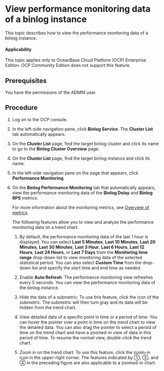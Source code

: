 # View performance monitoring data of a binlog instance

This topic describes how to view the performance monitoring data of a binlog instance.

<main id="notice" type='notice'>
<h4>Applicability</h4>
<p>This topic applies only to OceanBase Cloud Platform (OCP) Enterprise Edition. OCP Community Edition does not support this feature. </p>
</main>

## Prerequisites

You have the permissions of the ADMIN user.

## Procedure

1. Log on to the OCP console.

2. In the left-side navigation pane, click **Binlog Service**. The **Cluster List** tab automatically appears.

3. On the **Cluster List** page, find the target binlog cluster and click its name to go to the **Binlog Cluster Overview** page.

4. On the **Cluster List** page, find the target binlog instance and click its name.

5. In the left-side navigation pane on the page that appears, click **Performance Monitoring**.

6. On the **Binlog Performance Monitoring** tab that automatically appears, view the performance monitoring data of the **Binlog Delay** and **Binlog RPS** metrics.

   For more information about the monitoring metrics, see [Overview of metrics](../../1900.reference-guide/300.monitoring-indicator-reference/100.overview-of-metrics.md).

   The following features allow you to view and analyze the performance monitoring data on a trend chart.

   1. By default, the performance monitoring data of the last 1 hour is displayed. You can select **Last 5 Minutes**, **Last 10 Minutes**, **Last 20 Minutes**, **Last 30 Minutes**, **Last 3 Hour**, **Last 6 Hours**, **Last 12 Hours**, **Last 24 Hours**, or **Last 7 Days** from the **Monitoring time range** drop-down list to view monitoring data of the selected statistical period. You can also select **Custom Time** from the drop-down list and specify the start time and end time as needed.

   2. Enable **Auto Refresh**. The performance monitoring view refreshes every 5 seconds. You can view the performance monitoring data of the binlog instance.

   3. Hide the data of a submetric: To use this feature, click the icon of the submetric. The submetric will then turn gray and its data will be hidden from the trend chart.

   4. View detailed data of a specific point in time or a period of time: You can hover the pointer over a point in time on the trend chart to view the detailed data. You can also drag the pointer to select a period of time on the trend chart and have a zoomed-in view of data in this period of time. To resume the normal view, double-click the trend chart.

   5. Zoom in on the trend chart: To use this feature, click the zoom-in icon in the upper-right corner. The features indicated by ①, ③, and ④ in the preceding figure are also applicable to a zoomed-in chart.
